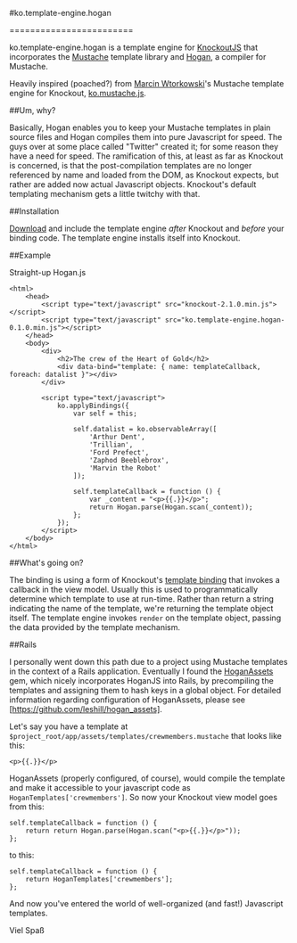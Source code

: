 #ko.template-engine.hogan

========================

ko.template-engine.hogan is a template engine for [KnockoutJS](http://knockoutjs.com) that incorporates the [Mustache](https://github.com/janl/mustache.js) template library and [Hogan](https://github.com/twitter/hogan.js), a compiler for Mustache.  

Heavily inspired (poached?) from [Marcin Wtorkowski](https://github.com/WTK)'s Mustache template engine for Knockout, [ko.mustache.js](https://github.com/WTK/ko.mustache.js).

##Um, why?

Basically, Hogan enables you to keep your Mustache templates in plain source files and Hogan compiles them into pure Javascript for speed.  The guys over at some place called "Twitter" created it; for some reason they have a need for speed.  The ramification of this, at least as far as Knockout is concerned, is that the post-compilation templates are no longer referenced by name and loaded from the DOM, as Knockout expects, but rather are added now actual Javascript objects.  Knockout's default templating mechanism gets a little twitchy with that.

##Installation

[Download](https://raw.github.com/adamstrickland/ko.template-engine.hogan/master/dist/ko.template-engine.hogan-0.1.0.min.js) and include the template engine *after* Knockout and *before* your binding code.  The template engine installs itself into Knockout.

##Example

Straight-up Hogan.js

	<html>
		<head>
			<script type="text/javascript" src="knockout-2.1.0.min.js"></script>
			<script type="text/javascript" src="ko.template-engine.hogan-0.1.0.min.js"></script>	
		</head>
		<body>
			<div>
				<h2>The crew of the Heart of Gold</h2>
				<div data-bind="template: { name: templateCallback, foreach: datalist }"></div>
			</div>

			<script type="text/javascript">
				ko.applyBindings({
					var self = this;

					self.datalist = ko.observableArray([
						'Arthur Dent',
						'Trillian',
						'Ford Prefect',
						'Zaphod Beeblebrox',
						'Marvin the Robot'
					]);

					self.templateCallback = function () {
						var _content = "<p>{{.}}</p>";
						return Hogan.parse(Hogan.scan(_content));
					};
				});
			</script>
		</body>
	</html>

##What's going on?

The binding is using a form of Knockout's [template binding](http://knockoutjs.com/documentation/template-binding.html#note_4_dynamically_choosing_which_template_is_used) that invokes a callback in the view model.  Usually this is used to programmatically determine which template to use at run-time.  Rather than return a string indicating the name of the template, we're returning the template object itself.  The template engine invokes `render` on the template object, passing the data provided by the template mechanism.

##Rails

I personally went down this path due to a project using Mustache templates in the context of a Rails application.  Eventually I found the [HoganAssets](https://github.com/leshill/hogan_assets) gem, which nicely incorporates HoganJS into Rails, by precompiling the templates and assigning them to hash keys in a global object.  For detailed information regarding configuration of HoganAssets, please see [https://github.com/leshill/hogan_assets].

Let's say you have a template at `$project_root/app/assets/templates/crewmembers.mustache` that looks like this:

	<p>{{.}}</p>

HoganAssets (properly configured, of course), would compile the template and make it accessible to your javascript code as `HoganTemplates['crewmembers']`.  So now your Knockout view model goes from this:

	self.templateCallback = function () {
		return return Hogan.parse(Hogan.scan("<p>{{.}}</p>"));
	};

to this:

	self.templateCallback = function () {
		return HoganTemplates['crewmembers'];
	};

And now you've entered the world of well-organized (and fast!) Javascript templates.  

Viel Spaß